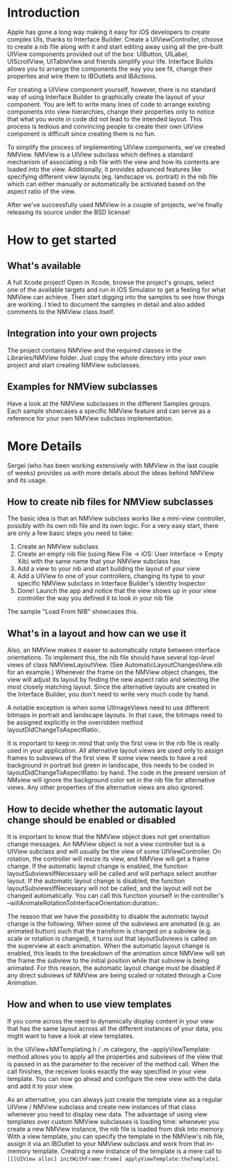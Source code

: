 # Introduction

Apple has gone a long way making it easy for iOS developers to create complex UIs, thanks to
Interface Builder. Create a UIViewController, choose to create a nib file along with it and start
editing away using all the pre-built UIView components provided out of the box: UIButton, UILabel,
UIScrollView, UITableView and friends simplify your life. Interface Builds allows you to arrange the
components the way you see fit, change their properties and wire them to IBOutlets and IBActions.

For creating a UIView component yourself, however, there is no standard way of using Interface
Builder to graphically create the layout of your component. You are left to write many lines of code
to arrange existing components into view hierarchies, change their properties only to notice that
what you wrote in code did not lead to the intended layout. This process is tedious and convincing
people to create their own UIView component is difficult since creating them is no fun.

To simplify the process of implementing UIView components, we've created NMView. NMView is a UIView
subclass which defines a standard mechanism of associating a nib file with the view and how its
contents are loaded into the view. Additionally, it provides advanced features like specifying
different view layouts (eg. landscape vs. portrait) in the nib file which can either manually or
automatically be activated based on the aspect ratio of the view.

After we've successfully used NMView in a couple of projects, we're finally releasing its source
under the BSD license!


# How to get started

## What's available

A full Xcode project! Open in Xcode, browse the project's groups, select one of the available
targets and run in iOS Simulator to get a feeling for what NMView can achieve. Then start digging
into the samples to see how things are working. I tried to document the samples in detail and also
added comments to the NMView class itself.

## Integration into your own projects

The project contains NMView and the required classes in the Libraries/NMView folder. Just copy the
whole directory into your own project and start creating NMView subclasses.

## Examples for NMView subclasses

Have a look at the NMView subclasses in the different Samples groups. Each sample showcases a
specific NMView feature and can serve as a reference for your own NMView subclass implementation.


# More Details

Sergei (who has been working extensively with NMView in the last couple of weeks) provides us with
more details about the ideas behind NMView and its usage.

## How to create nib files for NMView subclasses

The basic idea is that an NMView subclass works like a mini-view controller, possibly with its own
nib file and its own logic. For a very easy start, there are only a few basic steps you need to
take:

1. Create an NMView subclass
2. Create an empty nib file (using New File -> iOS: User Interface -> Empty Xib) with the same name
   that your NMView subclass has
3. Add a view to your nib and start building the layout of your view
4. Add a UIView to one of your controllers, changing its type to your specific NMView subclass in
   Interface Builder's Identity Inspector
5. Done! Launch the app and notice that the view shows up in your view controller the way you
   defined it to look in your nib file
   
The sample "Load From NIB" showcases this.

## What's in a layout and how can we use it

Also, an NMView makes it easier to automatically rotate between interface orientations. To implement
this, the nib file should have several *top-level* views of class NMViewLayoutView. (See
AutomaticLayoutChangesView.xib for an example.) Whenever the frame on the NMView object changes, the
view will adjust its layout by finding the new aspect ratio and selecting the most closely matching
layout. Since the alternative layouts are created in the Interface Builder, you don't need to write
very much code by hand.

A notable exception is when some UIImageViews need to use different bitmaps in portrait and
landscape layouts. In that case, the bitmaps need to be assigned explicitly in the overridden method
layoutDidChangeToAspectRatio:.

It is important to keep in mind that only the first view in the nib file is really used in your
application. All alternative layout views are used only to assign frames to subviews of the first
view. If some view needs to have a red background in portrait but green in landscape, this needs to
be coded in layoutDidChangeToAspectRatio: by hand. The code in the present version of NMview will
ignore the background color set in the nib file for alternative views. Any other properties of the
alternative views are also ignored.

## How to decide whether the automatic layout change should be enabled or disabled

It is important to know that the NMView object does not get orientation change messages. An NMView
object is not a view controller but is a UIView subclass and will usually be the view of some
UIViewController. On rotation, the controller will resize its view, and NMView will get a frame
change. If the automatic layout change is enabled, the function layoutSubviewsIfNecessary will be
called and will perhaps select another layout. If the automatic layout change is disabled, the
function layoutSubviewsIfNecessary will not be called, and the layout will not be changed
automatically. You can call this function yourself in the controller's
–willAnimateRotationToInterfaceOrientation:duration:.

The reason that we have the possibility to disable the automatic layout change is the following:
When some of the subviews are animated (e.g. an animated button) such that the transform is changed
on a subview (e.g. scale or rotation is changed), it turns out that layoutSubviews is called on the
superview at each animation. When the automatic layout change is enabled, this leads to the
breakdown of the animation since NMView will set the frame the subview to the initial position while
that subview is being animated. For this reason, the automatic layout change must be disabled if any
direct subviews of NMView are being scaled or rotated through a Core Animation.

## How and when to use view templates

If you come across the need to dynamically display content in your view that has the same layout
across all the different instances of your data, you might want to have a look at view templates.

In the UIView+NMTemplating.h / .m category, the -applyViewTemplate: method allows you to apply all
the properties and subviews of the view that is passed in as the parameter to the receiver of the
method call. When the call finishes, the receiver looks exactly the way specified in your view
template. You can now go ahead and configure the new view with the data and add it to your view.

As an alternative, you can always just create the template view as a regular UIView / NMView
subclass and create new instances of that class whenever you need to display new data. The advantage
of using view templates over custom NMView subclasses is loading time: whenever you create a new
NMView instance, the nib file is loaded from disk into memory. With a view template, you can specify
the template in the NMView's nib file, assign it via an IBOutlet to your NMView subclass and work
from that in-memory template. Creating a new instance of the template is a mere call to
`[[[UIView alloc] initWithFrame:frame] applyViewTemplate:theTemplate]`.

